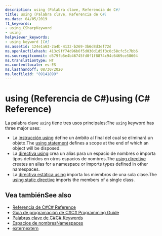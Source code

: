 ```yaml
---
description: using (Palabra clave, Referencia de C#)
title: using (Palabra clave, Referencia de C#)
ms.date: 04/05/2019
f1_keywords:
- using_CSharpKeyword
- using
helpviewer_keywords:
- using keyword [C#]
ms.assetid: 124e1a63-2a4b-4132-b269-3b6d8d3ef72d
ms.openlocfilehash: 413c9ff74d96b6f5d030d1d5f3c0c58cfc5c7bb6
ms.sourcegitcommit: d579fb5e4b46745fd0f1f8874c94c6469ce58604
ms.translationtype: HT
ms.contentlocale: es-ES
ms.lasthandoff: 08/30/2020
ms.locfileid: "89141899"
---
```

# <a name="using-c-reference"></a><span data-ttu-id="f0130-103">using (Referencia de C#)</span><span class="sxs-lookup"><span data-stu-id="f0130-103">using (C# Reference)</span></span>

<span data-ttu-id="f0130-104">La palabra clave `using` tiene tres usos principales:</span><span class="sxs-lookup"><span data-stu-id="f0130-104">The `using` keyword has three major uses:</span></span>

- <span data-ttu-id="f0130-105">La [instrucción using](using-statement.md) define un ámbito al final del cual se eliminará un objeto.</span><span class="sxs-lookup"><span data-stu-id="f0130-105">The [using statement](using-statement.md) defines a scope at the end of which an object will be disposed.</span></span>
- <span data-ttu-id="f0130-106">La [directiva using](using-directive.md) crea un alias para un espacio de nombres o importa tipos definidos en otros espacios de nombres.</span><span class="sxs-lookup"><span data-stu-id="f0130-106">The [using directive](using-directive.md) creates an alias for a namespace or imports types defined in other namespaces.</span></span>
- <span data-ttu-id="f0130-107">La [directiva estática using](using-static.md) importa los miembros de una sola clase.</span><span class="sxs-lookup"><span data-stu-id="f0130-107">The [using static directive](using-static.md) imports the members of a single class.</span></span>

## <a name="see-also"></a><span data-ttu-id="f0130-108">Vea también</span><span class="sxs-lookup"><span data-stu-id="f0130-108">See also</span></span>

- [<span data-ttu-id="f0130-109">Referencia de C#</span><span class="sxs-lookup"><span data-stu-id="f0130-109">C# Reference</span></span>](../index.md)
- [<span data-ttu-id="f0130-110">Guía de programación de C#</span><span class="sxs-lookup"><span data-stu-id="f0130-110">C# Programming Guide</span></span>](../../programming-guide/index.md)
- [<span data-ttu-id="f0130-111">Palabras clave de C#</span><span class="sxs-lookup"><span data-stu-id="f0130-111">C# Keywords</span></span>](index.md)
- [<span data-ttu-id="f0130-112">Espacios de nombres</span><span class="sxs-lookup"><span data-stu-id="f0130-112">Namespaces</span></span>](../../programming-guide/namespaces/index.md)
- [<span data-ttu-id="f0130-113">extern</span><span class="sxs-lookup"><span data-stu-id="f0130-113">extern</span></span>](extern.md)
